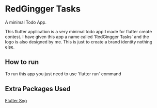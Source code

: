 # RedGingger Tasks
A minimal Todo App.

This flutter application is a very minimal todo app I made for flutter create contest. I have given this app a name called 'RedGingger Tasks' and the logo is also designed by me. This is just to create a brand identity nothing else.

## How to run
To run this app you just need to use 'flutter run' command

## Extra Packages Used
[Flutter Svg](https://pub.dartlang.org/packages/flutter_svg)
